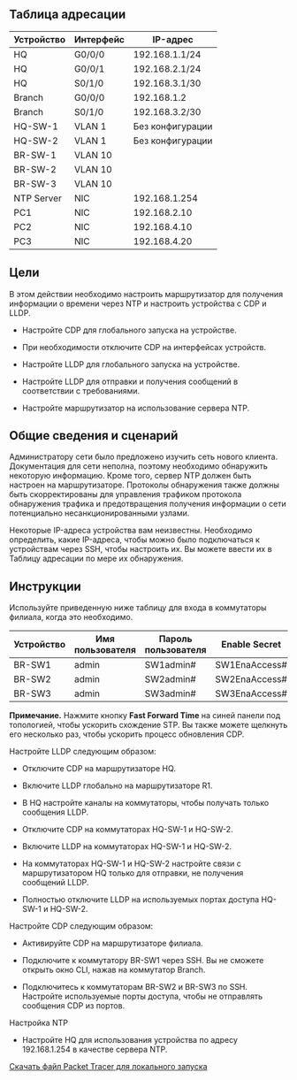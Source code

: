 ## Таблица адресации

| Устройство | Интерфейс | IP-адрес         |
|------------|-----------|------------------|
| HQ         | G0/0/0    | 192.168.1.1/24   |
| HQ         | G0/0/1    | 192.168.2.1/24   |
| HQ         | S0/1/0    | 192.168.3.1/30   |
| Branch     | G0/0/0    | 192.168.1.2      |
| Branch     | S0/1/0    | 192.168.3.2/30   |
| HQ-SW-1    | VLAN 1    | Без конфигурации |
| HQ-SW-2    | VLAN 1    | Без конфигурации |
| BR-SW-1    | VLAN 10   |                  |
| BR-SW-2    | VLAN 10   |                  |
| BR-SW-3    | VLAN 10   |                  |
| NTP Server | NIC       | 192.168.1.254    |
| PC1        | NIC       | 192.168.2.10     |
| PC2        | NIC       | 192.168.4.10     |
| PC3        | NIC       | 192.168.4.20     |

## Цели

В этом действии необходимо настроить маршрутизатор для получения информации о времени через NTP и настроить устройства с CDP и LLDP.

-   Настройте CDP для глобального запуска на устройстве.

-   При необходимости отключите CDP на интерфейсах устройств.

-   Настройте LLDP для глобального запуска на устройстве.

-   Настройте LLDP для отправки и получения сообщений в соответствии с требованиями.

-   Настройте маршрутизатор на использование сервера NTP.

## Общие сведения и сценарий

Администратору сети было предложено изучить сеть нового клиента. Документация для сети неполна, поэтому необходимо обнаружить некоторую информацию. Кроме того, сервер NTP должен быть настроен на маршрутизаторе. Протоколы обнаружения также должны быть скорректированы для управления трафиком протокола обнаружения трафика и предотвращения получения информации о сети потенциально несанкционированными узлами.

Некоторые IP-адреса устройства вам неизвестны. Необходимо определить, какие IP-адреса, чтобы можно было подключаться к устройствам через SSH, чтобы настроить их. Вы можете ввести их в Таблицу адресации по мере их обнаружения.

## Инструкции

Используйте приведенную ниже таблицу для входа в коммутаторы филиала, когда это необходимо.

| Устройство | Имя пользователя | Пароль пользователя | Enable Secret |
|------------|------------------|---------------------|---------------|
| BR-SW1     | admin            | SW1admin#           | SW1EnaAccess# |
| BR-SW2     | admin            | SW2admin#           | SW2EnaAccess# |
| BR-SW3     | admin            | SW3admin#           | SW3EnaAccess# |

**Примечание.** Нажмите кнопку **Fast Forward Time** на синей панели под топологией, чтобы ускорить схождение STP. Вы также можете щелкнуть его несколько раз, чтобы ускорить процесс обновления CDP.

Настройте LLDP следующим образом:

-   Отключите CDP на маршрутизаторе HQ.

-   Включите LLDP глобально на маршрутизаторе R1.

-   В HQ настройте каналы на коммутаторы, чтобы получать только сообщения LLDP.

-   Отключите CDP на коммутаторах HQ-SW-1 и HQ-SW-2.

-   Включите LLDP на коммутаторах HQ-SW-1 и HQ-SW-2.

-   На коммутаторах HQ-SW-1 и HQ-SW-2 настройте связи с маршрутизатором HQ только для отправки, не получения сообщений LLDP.

-   Полностью отключите LLDP на используемых портах доступа HQ-SW-1 и HQ-SW-2.

Настройте CDP следующим образом:

-   Активируйте CDP на маршрутизаторе филиала.

-   Подключите к коммутатору BR-SW1 через SSH. Вы не сможете открыть окно CLI, нажав на коммутатор Branch.

-   Подключитесь к коммутаторам BR-SW2 и BR-SW3 по SSH. Настройте используемые порты доступа, чтобы не отправлять сообщения CDP из портов.

Настройка NTP

-   Настройте HQ для использования устройства по адресу 192.168.1.254 в качестве сервера NTP.

[Скачать файл Packet Tracer для локального запуска](./assets/10.8.1-lab.pka)

